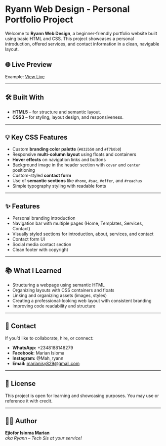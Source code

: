 # Ryann Web Design - Personal Portfolio Project

Welcome to **Ryann Web Design**, a beginner-friendly portfolio website built using basic HTML and CSS. This project showcases a personal introduction, offered services, and contact information in a clean, navigable layout.

## 🌐 Live Preview

Example: [View Live](https://github/Mahryann/ryann-web-design/)

---

## 🛠️ Built With

- **HTML5** – for structure and semantic layout.
- **CSS3** – for styling, layout design, and responsiveness.

---

## 💡 Key CSS Features

- Custom **branding color palette** (`#032b50` and `#f7b0b0`)
- Responsive **multi-column layout** using floats and containers
- **Hover effects** on navigation links and buttons
- Background image in the header section with `cover` and `center` positioning
- Custom-styled **contact form**
- Use of **semantic sections** like `#home`, `#sac`, `#offer`, and `#reachus`
- Simple typography styling with readable fonts


---

## ✨ Features

- Personal branding introduction
- Navigation bar with multiple pages (Home, Templates, Services, Contact)
- Visually styled sections for introduction, about, services, and contact
- Contact form UI
- Social media contact section
- Clean footer with copyright

---

## 📚 What I Learned

- Structuring a webpage using semantic HTML
- Organizing layouts with CSS containers and floats
- Linking and organizing assets (images, styles)
- Creating a professional-looking web layout with consistent branding
- Improving code readability and structure

---

## 📩 Contact

If you’d like to collaborate, hire, or connect:

- **WhatsApp:** +2348188148279  
- **Facebook:** Marian Isioma  
- **Instagram:** @Mah_ryann  
- **Email:** marianisy829@gmail.com

---

## 📝 License

This project is open for learning and showcasing purposes. You may use or reference it with credit.

---

## 👩‍💻 Author

**Ejiofor Isioma Marian**  
*aka Ryann – Tech Sis at your service!*
